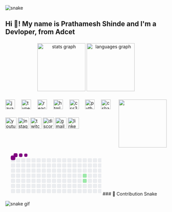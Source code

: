![snake](https://github.com/user-attachments/assets/c06aedad-f151-443d-b2a6-51c7aa77140c)<h2 align="left">Hi 👋! My name is Prathamesh Shinde and I'm a Devloper, from Adcet</h2>

###

<div align="center">
  <img src="https://github-readme-stats.vercel.app/api?username=Pathuz21&hide_title=false&hide_rank=false&show_icons=true&include_all_commits=true&count_private=true&disable_animations=false&theme=dracula&locale=en&hide_border=false" height="150" alt="stats graph"  />
  <img src="https://github-readme-stats.vercel.app/api/top-langs?username=maurodesouza&locale=en&hide_title=false&layout=compact&card_width=320&langs_count=5&theme=dracula&hide_border=false" height="150" alt="languages graph"  />
</div>

###

<img align="right" height="150" src="https://c.tenor.com/Ch4VFEjuI7IAAAAC/anime-boy.gif"  />

###

<div align="left">
  <img src="https://cdn.jsdelivr.net/gh/devicons/devicon/icons/javascript/javascript-original.svg" height="30" alt="javascript logo"  />
  <img width="12" />
  <img src="https://cdn.jsdelivr.net/gh/devicons/devicon/icons/typescript/typescript-original.svg" height="30" alt="typescript logo"  />
  <img width="12" />
  <img src="https://cdn.jsdelivr.net/gh/devicons/devicon/icons/react/react-original.svg" height="30" alt="react logo"  />
  <img width="12" />
  <img src="https://cdn.jsdelivr.net/gh/devicons/devicon/icons/html5/html5-original.svg" height="30" alt="html5 logo"  />
  <img width="12" />
  <img src="https://cdn.jsdelivr.net/gh/devicons/devicon/icons/css3/css3-original.svg" height="30" alt="css3 logo"  />
  <img width="12" />
  <img src="https://cdn.jsdelivr.net/gh/devicons/devicon/icons/python/python-original.svg" height="30" alt="python logo"  />
  <img width="12" />
  <img src="https://cdn.jsdelivr.net/gh/devicons/devicon/icons/csharp/csharp-original.svg" height="30" alt="csharp logo"  />
</div>

###

<div align="left">
  <img src="https://img.shields.io/static/v1?message=Youtube&logo=youtube&label=&color=FF0000&logoColor=white&labelColor=&style=for-the-badge" height="35" alt="youtube logo"  />
  <img src="https://img.shields.io/static/v1?message=Instagram&logo=instagram&label=&color=E4405F&logoColor=white&labelColor=&style=for-the-badge" height="35" alt="instagram logo"  />
  <img src="https://img.shields.io/static/v1?message=Twitch&logo=twitch&label=&color=9146FF&logoColor=white&labelColor=&style=for-the-badge" height="35" alt="twitch logo"  />
  <img src="https://img.shields.io/static/v1?message=Discord&logo=discord&label=&color=7289DA&logoColor=white&labelColor=&style=for-the-badge" height="35" alt="discord logo"  />
  <img src="https://img.shields.io/static/v1?message=Gmail&logo=gmail&label=&color=D14836&logoColor=white&labelColor=&style=for-the-badge" height="35" alt="gmail logo"  />
  <img src="https://img.shields.io/static/v1?message=LinkedIn&logo=linkedin&label=&color=0077B5&logoColor=white&labelColor=&style=for-the-badge" height="35" alt="linkedin logo"  />
</div>

###

<br clear="both">

<svg>  
   <!-- Paste the entire content of your snake.svg here -->
  ![Upl<svg viewBox="-16 -32 880 192" width="880" height="192" xmlns="http://www.w3.org/2000/svg"><desc>Generated with https://github.com/Platane/snk</desc><style>:root{--cb:#1b1f230a;--cs:purple;--ce:#ebedf0;--c0:#ebedf0;--c1:#9be9a8;--c2:#40c463;--c3:#30a14e;--c4:#216e39}.c{shape-rendering:geometricPrecision;fill:var(--ce);stroke-width:1px;stroke:var(--cb);animation:none 21100ms linear infinite;width:12px;height:12px}@keyframes c0{8.52%{fill:var(--c1)}8.54%,100%{fill:var(--ce)}}.c.c0{fill:var(--c1);animation-name:c0}@keyframes c1{8.99%{fill:var(--c1)}9.01%,100%{fill:var(--ce)}}.c.c1{fill:var(--c1);animation-name:c1}@keyframes c2{37.43%{fill:var(--c1)}37.45%,100%{fill:var(--ce)}}.c.c2{fill:var(--c1);animation-name:c2}@keyframes c3{66.34%{fill:var(--c2)}66.36%,100%{fill:var(--ce)}}.c.c3{fill:var(--c2);animation-name:c3}@keyframes c4{15.63%{fill:var(--c1)}15.65%,100%{fill:var(--ce)}}.c.c4{fill:var(--c1);animation-name:c4}@keyframes c5{83.88%{fill:var(--c4)}83.9%,100%{fill:var(--ce)}}.c.c5{fill:var(--c4);animation-name:c5}@keyframes c6{17.05%{fill:var(--c1)}17.07%,100%{fill:var(--ce)}}.c.c6{fill:var(--c1);animation-name:c6}@keyframes c7{81.51%{fill:var(--c4)}81.53%,100%{fill:var(--ce)}}.c.c7{fill:var(--c4);animation-name:c7}@keyframes c8{70.13%{fill:var(--c3)}70.15%,100%{fill:var(--ce)}}.c.c8{fill:var(--c3);animation-name:c8}@keyframes c9{20.37%{fill:var(--c1)}20.39%,100%{fill:var(--ce)}}.c.c9{fill:var(--c1);animation-name:c9}@keyframes ca{18.95%{fill:var(--c1)}18.97%,100%{fill:var(--ce)}}.c.ca{fill:var(--c1);animation-name:ca}@keyframes cb{18.47%{fill:var(--c1)}18.49%,100%{fill:var(--ce)}}.c.cb{fill:var(--c1);animation-name:cb}@keyframes cc{32.22%{fill:var(--c1)}32.24%,100%{fill:var(--ce)}}.c.cc{fill:var(--c1);animation-name:cc}@keyframes cd{22.74%{fill:var(--c1)}22.76%,100%{fill:var(--ce)}}.c.cd{fill:var(--c1);animation-name:cd}@keyframes ce{74.4%{fill:var(--c3)}74.42%,100%{fill:var(--ce)}}.c.ce{fill:var(--c3);animation-name:ce}@keyframes cf{27.95%{fill:var(--c1)}27.97%,100%{fill:var(--ce)}}.c.cf{fill:var(--c1);animation-name:cf}@keyframes cg{75.35%{fill:var(--c4)}75.37%,100%{fill:var(--ce)}}.c.cg{fill:var(--c4);animation-name:cg}@keyframes ch{28.9%{fill:var(--c1)}28.92%,100%{fill:var(--ce)}}.c.ch{fill:var(--c1);animation-name:ch}@keyframes ci{76.77%{fill:var(--c4)}76.79%,100%{fill:var(--ce)}}.c.ci{fill:var(--c4);animation-name:ci}@keyframes cj{25.11%{fill:var(--c1)}25.13%,100%{fill:var(--ce)}}.c.cj{fill:var(--c1);animation-name:cj}@keyframes ck{52.6%{fill:var(--c1)}52.62%,100%{fill:var(--ce)}}.c.ck{fill:var(--c1);animation-name:ck}.u{transform-origin:0 0;transform:scale(0,1);animation:none linear 21100ms infinite}@keyframes u0{8.52%{transform:scale(0.000,1)}8.54%,8.99%{transform:scale(0.071,1)}9.01%,15.63%{transform:scale(0.143,1)}15.65%,17.05%{transform:scale(0.214,1)}17.07%,18.47%{transform:scale(0.286,1)}18.49%,18.95%{transform:scale(0.357,1)}18.97%,20.37%{transform:scale(0.429,1)}20.39%,22.74%{transform:scale(0.500,1)}22.76%,25.11%{transform:scale(0.571,1)}25.13%,27.95%{transform:scale(0.643,1)}27.97%,28.9%{transform:scale(0.714,1)}28.92%,32.22%{transform:scale(0.786,1)}32.24%,37.43%{transform:scale(0.857,1)}37.45%,52.6%{transform:scale(0.929,1)}52.62%,100%{transform:scale(1.000,1)}}.u.u0{fill:var(--c1);animation-name:u0;transform-origin:0.0px 0}@keyframes u1{66.34%{transform:scale(0.000,1)}66.36%,100%{transform:scale(1.000,1)}}.u.u1{fill:var(--c2);animation-name:u1;transform-origin:565.3px 0}@keyframes u2{70.13%{transform:scale(0.000,1)}70.15%,74.4%{transform:scale(0.500,1)}74.42%,100%{transform:scale(1.000,1)}}.u.u2{fill:var(--c3);animation-name:u2;transform-origin:605.7px 0}@keyframes u3{75.35%{transform:scale(0.000,1)}75.37%,76.77%{transform:scale(0.250,1)}76.79%,81.51%{transform:scale(0.500,1)}81.53%,83.88%{transform:scale(0.750,1)}83.9%,100%{transform:scale(1.000,1)}}.u.u3{fill:var(--c4);animation-name:u3;transform-origin:686.5px 0}.s{shape-rendering:geometricPrecision;fill:var(--cs);animation:none linear 21100ms infinite}@keyframes s0{0%,99.53%{transform:translate(0px,-16px)}0.47%{transform:translate(0px,0px)}7.11%{transform:translate(224px,0px)}9%{transform:translate(224px,64px)}15.17%,83.41%{transform:translate(432px,64px)}15.64%,66.82%{transform:translate(432px,48px)}18.48%{transform:translate(528px,48px)}19.91%,34.12%{transform:translate(528px,0px)}20.38%{transform:translate(512px,0px)}20.85%{transform:translate(512px,-16px)}22.27%{transform:translate(560px,-16px)}22.75%{transform:translate(560px,0px)}25.12%{transform:translate(640px,0px)}25.59%{transform:translate(640px,16px)}26.54%{transform:translate(608px,16px)}27.96%,29.86%,78.2%{transform:translate(608px,64px)}28.44%{transform:translate(624px,64px)}28.91%{transform:translate(624px,80px)}29.38%{transform:translate(608px,80px)}32.23%{transform:translate(528px,64px)}37.44%{transform:translate(416px,0px)}37.91%{transform:translate(416px,16px)}50.24%{transform:translate(832px,16px)}52.61%{transform:translate(832px,96px)}53.08%{transform:translate(816px,96px)}54.98%{transform:translate(816px,32px)}66.35%{transform:translate(432px,32px)}68.25%{transform:translate(480px,48px)}69.19%{transform:translate(480px,80px)}69.67%{transform:translate(496px,80px)}70.14%{transform:translate(496px,96px)}72.99%{transform:translate(592px,96px)}74.41%{transform:translate(592px,48px)}75.36%{transform:translate(624px,48px)}76.78%{transform:translate(624px,96px)}77.25%{transform:translate(608px,96px)}83.89%{transform:translate(432px,80px)}92.89%{transform:translate(128px,80px)}93.36%{transform:translate(128px,64px)}94.31%{transform:translate(96px,64px)}94.79%{transform:translate(96px,48px)}95.73%{transform:translate(64px,48px)}97.63%{transform:translate(64px,-16px)}}.s.s0{transform:translate(0px,-16px);animation-name:s0}@keyframes s1{0%,99.53%{transform:translate(16px,-16px)}0.47%{transform:translate(0px,-16px)}0.95%{transform:translate(0px,0px)}7.58%{transform:translate(224px,0px)}9.48%{transform:translate(224px,64px)}15.64%,83.89%{transform:translate(432px,64px)}16.11%,67.3%{transform:translate(432px,48px)}18.96%{transform:translate(528px,48px)}20.38%,34.6%{transform:translate(528px,0px)}20.85%{transform:translate(512px,0px)}21.33%{transform:translate(512px,-16px)}22.75%{transform:translate(560px,-16px)}23.22%{transform:translate(560px,0px)}25.59%{transform:translate(640px,0px)}26.07%{transform:translate(640px,16px)}27.01%{transform:translate(608px,16px)}28.44%,30.33%,78.67%{transform:translate(608px,64px)}28.91%{transform:translate(624px,64px)}29.38%{transform:translate(624px,80px)}29.86%{transform:translate(608px,80px)}32.7%{transform:translate(528px,64px)}37.91%{transform:translate(416px,0px)}38.39%{transform:translate(416px,16px)}50.71%{transform:translate(832px,16px)}53.08%{transform:translate(832px,96px)}53.55%{transform:translate(816px,96px)}55.45%{transform:translate(816px,32px)}66.82%{transform:translate(432px,32px)}68.72%{transform:translate(480px,48px)}69.67%{transform:translate(480px,80px)}70.14%{transform:translate(496px,80px)}70.62%{transform:translate(496px,96px)}73.46%{transform:translate(592px,96px)}74.88%{transform:translate(592px,48px)}75.83%{transform:translate(624px,48px)}77.25%{transform:translate(624px,96px)}77.73%{transform:translate(608px,96px)}84.36%{transform:translate(432px,80px)}93.36%{transform:translate(128px,80px)}93.84%{transform:translate(128px,64px)}94.79%{transform:translate(96px,64px)}95.26%{transform:translate(96px,48px)}96.21%{transform:translate(64px,48px)}98.1%{transform:translate(64px,-16px)}}.s.s1{transform:translate(16px,-16px);animation-name:s1}@keyframes s2{0%,99.53%{transform:translate(32px,-16px)}0.95%{transform:translate(0px,-16px)}1.42%{transform:translate(0px,0px)}8.06%{transform:translate(224px,0px)}9.95%{transform:translate(224px,64px)}16.11%,84.36%{transform:translate(432px,64px)}16.59%,67.77%{transform:translate(432px,48px)}19.43%{transform:translate(528px,48px)}20.85%,35.07%{transform:translate(528px,0px)}21.33%{transform:translate(512px,0px)}21.8%{transform:translate(512px,-16px)}23.22%{transform:translate(560px,-16px)}23.7%{transform:translate(560px,0px)}26.07%{transform:translate(640px,0px)}26.54%{transform:translate(640px,16px)}27.49%{transform:translate(608px,16px)}28.91%,30.81%,79.15%{transform:translate(608px,64px)}29.38%{transform:translate(624px,64px)}29.86%{transform:translate(624px,80px)}30.33%{transform:translate(608px,80px)}33.18%{transform:translate(528px,64px)}38.39%{transform:translate(416px,0px)}38.86%{transform:translate(416px,16px)}51.18%{transform:translate(832px,16px)}53.55%{transform:translate(832px,96px)}54.03%{transform:translate(816px,96px)}55.92%{transform:translate(816px,32px)}67.3%{transform:translate(432px,32px)}69.19%{transform:translate(480px,48px)}70.14%{transform:translate(480px,80px)}70.62%{transform:translate(496px,80px)}71.09%{transform:translate(496px,96px)}73.93%{transform:translate(592px,96px)}75.36%{transform:translate(592px,48px)}76.3%{transform:translate(624px,48px)}77.73%{transform:translate(624px,96px)}78.2%{transform:translate(608px,96px)}84.83%{transform:translate(432px,80px)}93.84%{transform:translate(128px,80px)}94.31%{transform:translate(128px,64px)}95.26%{transform:translate(96px,64px)}95.73%{transform:translate(96px,48px)}96.68%{transform:translate(64px,48px)}98.58%{transform:translate(64px,-16px)}}.s.s2{transform:translate(32px,-16px);animation-name:s2}@keyframes s3{0%,99.53%{transform:translate(48px,-16px)}1.42%{transform:translate(0px,-16px)}1.9%{transform:translate(0px,0px)}8.53%{transform:translate(224px,0px)}10.43%{transform:translate(224px,64px)}16.59%,84.83%{transform:translate(432px,64px)}17.06%,68.25%{transform:translate(432px,48px)}19.91%{transform:translate(528px,48px)}21.33%,35.55%{transform:translate(528px,0px)}21.8%{transform:translate(512px,0px)}22.27%{transform:translate(512px,-16px)}23.7%{transform:translate(560px,-16px)}24.17%{transform:translate(560px,0px)}26.54%{transform:translate(640px,0px)}27.01%{transform:translate(640px,16px)}27.96%{transform:translate(608px,16px)}29.38%,31.28%,79.62%{transform:translate(608px,64px)}29.86%{transform:translate(624px,64px)}30.33%{transform:translate(624px,80px)}30.81%{transform:translate(608px,80px)}33.65%{transform:translate(528px,64px)}38.86%{transform:translate(416px,0px)}39.34%{transform:translate(416px,16px)}51.66%{transform:translate(832px,16px)}54.03%{transform:translate(832px,96px)}54.5%{transform:translate(816px,96px)}56.4%{transform:translate(816px,32px)}67.77%{transform:translate(432px,32px)}69.67%{transform:translate(480px,48px)}70.62%{transform:translate(480px,80px)}71.09%{transform:translate(496px,80px)}71.56%{transform:translate(496px,96px)}74.41%{transform:translate(592px,96px)}75.83%{transform:translate(592px,48px)}76.78%{transform:translate(624px,48px)}78.2%{transform:translate(624px,96px)}78.67%{transform:translate(608px,96px)}85.31%{transform:translate(432px,80px)}94.31%{transform:translate(128px,80px)}94.79%{transform:translate(128px,64px)}95.73%{transform:translate(96px,64px)}96.21%{transform:translate(96px,48px)}97.16%{transform:translate(64px,48px)}99.05%{transform:translate(64px,-16px)}}.s.s3{transform:translate(48px,-16px);animation-name:s3}</style><rect class="c" x="2" y="2" rx="2" ry="2"/><rect class="c" x="2" y="18" rx="2" ry="2"/><rect class="c" x="2" y="34" rx="2" ry="2"/><rect class="c" x="2" y="50" rx="2" ry="2"/><rect class="c" x="2" y="66" rx="2" ry="2"/><rect class="c" x="2" y="82" rx="2" ry="2"/><rect class="c" x="2" y="98" rx="2" ry="2"/><rect class="c" x="18" y="2" rx="2" ry="2"/><rect class="c" x="18" y="18" rx="2" ry="2"/><rect class="c" x="18" y="34" rx="2" ry="2"/><rect class="c" x="18" y="50" rx="2" ry="2"/><rect class="c" x="18" y="66" rx="2" ry="2"/><rect class="c" x="18" y="82" rx="2" ry="2"/><rect class="c" x="18" y="98" rx="2" ry="2"/><rect class="c" x="34" y="2" rx="2" ry="2"/><rect class="c" x="34" y="18" rx="2" ry="2"/><rect class="c" x="34" y="34" rx="2" ry="2"/><rect class="c" x="34" y="50" rx="2" ry="2"/><rect class="c" x="34" y="66" rx="2" ry="2"/><rect class="c" x="34" y="82" rx="2" ry="2"/><rect class="c" x="34" y="98" rx="2" ry="2"/><rect class="c" x="50" y="2" rx="2" ry="2"/><rect class="c" x="50" y="18" rx="2" ry="2"/><rect class="c" x="50" y="34" rx="2" ry="2"/><rect class="c" x="50" y="50" rx="2" ry="2"/><rect class="c" x="50" y="66" rx="2" ry="2"/><rect class="c" x="50" y="82" rx="2" ry="2"/><rect class="c" x="50" y="98" rx="2" ry="2"/><rect class="c" x="66" y="2" rx="2" ry="2"/><rect class="c" x="66" y="18" rx="2" ry="2"/><rect class="c" x="66" y="34" rx="2" ry="2"/><rect class="c" x="66" y="50" rx="2" ry="2"/><rect class="c" x="66" y="66" rx="2" ry="2"/><rect class="c" x="66" y="82" rx="2" ry="2"/><rect class="c" x="66" y="98" rx="2" ry="2"/><rect class="c" x="82" y="2" rx="2" ry="2"/><rect class="c" x="82" y="18" rx="2" ry="2"/><rect class="c" x="82" y="34" rx="2" ry="2"/><rect class="c" x="82" y="50" rx="2" ry="2"/><rect class="c" x="82" y="66" rx="2" ry="2"/><rect class="c" x="82" y="82" rx="2" ry="2"/><rect class="c" x="82" y="98" rx="2" ry="2"/><rect class="c" x="98" y="2" rx="2" ry="2"/><rect class="c" x="98" y="18" rx="2" ry="2"/><rect class="c" x="98" y="34" rx="2" ry="2"/><rect class="c" x="98" y="50" rx="2" ry="2"/><rect class="c" x="98" y="66" rx="2" ry="2"/><rect class="c" x="98" y="82" rx="2" ry="2"/><rect class="c" x="98" y="98" rx="2" ry="2"/><rect class="c" x="114" y="2" rx="2" ry="2"/><rect class="c" x="114" y="18" rx="2" ry="2"/><rect class="c" x="114" y="34" rx="2" ry="2"/><rect class="c" x="114" y="50" rx="2" ry="2"/><rect class="c" x="114" y="66" rx="2" ry="2"/><rect class="c" x="114" y="82" rx="2" ry="2"/><rect class="c" x="114" y="98" rx="2" ry="2"/><rect class="c" x="130" y="2" rx="2" ry="2"/><rect class="c" x="130" y="18" rx="2" ry="2"/><rect class="c" x="130" y="34" rx="2" ry="2"/><rect class="c" x="130" y="50" rx="2" ry="2"/><rect class="c" x="130" y="66" rx="2" ry="2"/><rect class="c" x="130" y="82" rx="2" ry="2"/><rect class="c" x="130" y="98" rx="2" ry="2"/><rect class="c" x="146" y="2" rx="2" ry="2"/><rect class="c" x="146" y="18" rx="2" ry="2"/><rect class="c" x="146" y="34" rx="2" ry="2"/><rect class="c" x="146" y="50" rx="2" ry="2"/><rect class="c" x="146" y="66" rx="2" ry="2"/><rect class="c" x="146" y="82" rx="2" ry="2"/><rect class="c" x="146" y="98" rx="2" ry="2"/><rect class="c" x="162" y="2" rx="2" ry="2"/><rect class="c" x="162" y="18" rx="2" ry="2"/><rect class="c" x="162" y="34" rx="2" ry="2"/><rect class="c" x="162" y="50" rx="2" ry="2"/><rect class="c" x="162" y="66" rx="2" ry="2"/><rect class="c" x="162" y="82" rx="2" ry="2"/><rect class="c" x="162" y="98" rx="2" ry="2"/><rect class="c" x="178" y="2" rx="2" ry="2"/><rect class="c" x="178" y="18" rx="2" ry="2"/><rect class="c" x="178" y="34" rx="2" ry="2"/><rect class="c" x="178" y="50" rx="2" ry="2"/><rect class="c" x="178" y="66" rx="2" ry="2"/><rect class="c" x="178" y="82" rx="2" ry="2"/><rect class="c" x="178" y="98" rx="2" ry="2"/><rect class="c" x="194" y="2" rx="2" ry="2"/><rect class="c" x="194" y="18" rx="2" ry="2"/><rect class="c" x="194" y="34" rx="2" ry="2"/><rect class="c" x="194" y="50" rx="2" ry="2"/><rect class="c" x="194" y="66" rx="2" ry="2"/><rect class="c" x="194" y="82" rx="2" ry="2"/><rect class="c" x="194" y="98" rx="2" ry="2"/><rect class="c" x="210" y="2" rx="2" ry="2"/><rect class="c" x="210" y="18" rx="2" ry="2"/><rect class="c" x="210" y="34" rx="2" ry="2"/><rect class="c" x="210" y="50" rx="2" ry="2"/><rect class="c" x="210" y="66" rx="2" ry="2"/><rect class="c" x="210" y="82" rx="2" ry="2"/><rect class="c" x="210" y="98" rx="2" ry="2"/><rect class="c" x="226" y="2" rx="2" ry="2"/><rect class="c" x="226" y="18" rx="2" ry="2"/><rect class="c" x="226" y="34" rx="2" ry="2"/><rect class="c c0" x="226" y="50" rx="2" ry="2"/><rect class="c c1" x="226" y="66" rx="2" ry="2"/><rect class="c" x="226" y="82" rx="2" ry="2"/><rect class="c" x="226" y="98" rx="2" ry="2"/><rect class="c" x="242" y="2" rx="2" ry="2"/><rect class="c" x="242" y="18" rx="2" ry="2"/><rect class="c" x="242" y="34" rx="2" ry="2"/><rect class="c" x="242" y="50" rx="2" ry="2"/><rect class="c" x="242" y="66" rx="2" ry="2"/><rect class="c" x="242" y="82" rx="2" ry="2"/><rect class="c" x="242" y="98" rx="2" ry="2"/><rect class="c" x="258" y="2" rx="2" ry="2"/><rect class="c" x="258" y="18" rx="2" ry="2"/><rect class="c" x="258" y="34" rx="2" ry="2"/><rect class="c" x="258" y="50" rx="2" ry="2"/><rect class="c" x="258" y="66" rx="2" ry="2"/><rect class="c" x="258" y="82" rx="2" ry="2"/><rect class="c" x="258" y="98" rx="2" ry="2"/><rect class="c" x="274" y="2" rx="2" ry="2"/><rect class="c" x="274" y="18" rx="2" ry="2"/><rect class="c" x="274" y="34" rx="2" ry="2"/><rect class="c" x="274" y="50" rx="2" ry="2"/><rect class="c" x="274" y="66" rx="2" ry="2"/><rect class="c" x="274" y="82" rx="2" ry="2"/><rect class="c" x="274" y="98" rx="2" ry="2"/><rect class="c" x="290" y="2" rx="2" ry="2"/><rect class="c" x="290" y="18" rx="2" ry="2"/><rect class="c" x="290" y="34" rx="2" ry="2"/><rect class="c" x="290" y="50" rx="2" ry="2"/><rect class="c" x="290" y="66" rx="2" ry="2"/><rect class="c" x="290" y="82" rx="2" ry="2"/><rect class="c" x="290" y="98" rx="2" ry="2"/><rect class="c" x="306" y="2" rx="2" ry="2"/><rect class="c" x="306" y="18" rx="2" ry="2"/><rect class="c" x="306" y="34" rx="2" ry="2"/><rect class="c" x="306" y="50" rx="2" ry="2"/><rect class="c" x="306" y="66" rx="2" ry="2"/><rect class="c" x="306" y="82" rx="2" ry="2"/><rect class="c" x="306" y="98" rx="2" ry="2"/><rect class="c" x="322" y="2" rx="2" ry="2"/><rect class="c" x="322" y="18" rx="2" ry="2"/><rect class="c" x="322" y="34" rx="2" ry="2"/><rect class="c" x="322" y="50" rx="2" ry="2"/><rect class="c" x="322" y="66" rx="2" ry="2"/><rect class="c" x="322" y="82" rx="2" ry="2"/><rect class="c" x="322" y="98" rx="2" ry="2"/><rect class="c" x="338" y="2" rx="2" ry="2"/><rect class="c" x="338" y="18" rx="2" ry="2"/><rect class="c" x="338" y="34" rx="2" ry="2"/><rect class="c" x="338" y="50" rx="2" ry="2"/><rect class="c" x="338" y="66" rx="2" ry="2"/><rect class="c" x="338" y="82" rx="2" ry="2"/><rect class="c" x="338" y="98" rx="2" ry="2"/><rect class="c" x="354" y="2" rx="2" ry="2"/><rect class="c" x="354" y="18" rx="2" ry="2"/><rect class="c" x="354" y="34" rx="2" ry="2"/><rect class="c" x="354" y="50" rx="2" ry="2"/><rect class="c" x="354" y="66" rx="2" ry="2"/><rect class="c" x="354" y="82" rx="2" ry="2"/><rect class="c" x="354" y="98" rx="2" ry="2"/><rect class="c" x="370" y="2" rx="2" ry="2"/><rect class="c" x="370" y="18" rx="2" ry="2"/><rect class="c" x="370" y="34" rx="2" ry="2"/><rect class="c" x="370" y="50" rx="2" ry="2"/><rect class="c" x="370" y="66" rx="2" ry="2"/><rect class="c" x="370" y="82" rx="2" ry="2"/><rect class="c" x="370" y="98" rx="2" ry="2"/><rect class="c" x="386" y="2" rx="2" ry="2"/><rect class="c" x="386" y="18" rx="2" ry="2"/><rect class="c" x="386" y="34" rx="2" ry="2"/><rect class="c" x="386" y="50" rx="2" ry="2"/><rect class="c" x="386" y="66" rx="2" ry="2"/><rect class="c" x="386" y="82" rx="2" ry="2"/><rect class="c" x="386" y="98" rx="2" ry="2"/><rect class="c" x="402" y="2" rx="2" ry="2"/><rect class="c" x="402" y="18" rx="2" ry="2"/><rect class="c" x="402" y="34" rx="2" ry="2"/><rect class="c" x="402" y="50" rx="2" ry="2"/><rect class="c" x="402" y="66" rx="2" ry="2"/><rect class="c" x="402" y="82" rx="2" ry="2"/><rect class="c" x="402" y="98" rx="2" ry="2"/><rect class="c c2" x="418" y="2" rx="2" ry="2"/><rect class="c" x="418" y="18" rx="2" ry="2"/><rect class="c" x="418" y="34" rx="2" ry="2"/><rect class="c" x="418" y="50" rx="2" ry="2"/><rect class="c" x="418" y="66" rx="2" ry="2"/><rect class="c" x="418" y="82" rx="2" ry="2"/><rect class="c" x="418" y="98" rx="2" ry="2"/><rect class="c" x="434" y="2" rx="2" ry="2"/><rect class="c" x="434" y="18" rx="2" ry="2"/><rect class="c c3" x="434" y="34" rx="2" ry="2"/><rect class="c c4" x="434" y="50" rx="2" ry="2"/><rect class="c" x="434" y="66" rx="2" ry="2"/><rect class="c c5" x="434" y="82" rx="2" ry="2"/><rect class="c" x="434" y="98" rx="2" ry="2"/><rect class="c" x="450" y="2" rx="2" ry="2"/><rect class="c" x="450" y="18" rx="2" ry="2"/><rect class="c" x="450" y="34" rx="2" ry="2"/><rect class="c" x="450" y="50" rx="2" ry="2"/><rect class="c" x="450" y="66" rx="2" ry="2"/><rect class="c" x="450" y="82" rx="2" ry="2"/><rect class="c" x="450" y="98" rx="2" ry="2"/><rect class="c" x="466" y="2" rx="2" ry="2"/><rect class="c" x="466" y="18" rx="2" ry="2"/><rect class="c" x="466" y="34" rx="2" ry="2"/><rect class="c" x="466" y="50" rx="2" ry="2"/><rect class="c" x="466" y="66" rx="2" ry="2"/><rect class="c" x="466" y="82" rx="2" ry="2"/><rect class="c" x="466" y="98" rx="2" ry="2"/><rect class="c" x="482" y="2" rx="2" ry="2"/><rect class="c" x="482" y="18" rx="2" ry="2"/><rect class="c" x="482" y="34" rx="2" ry="2"/><rect class="c c6" x="482" y="50" rx="2" ry="2"/><rect class="c" x="482" y="66" rx="2" ry="2"/><rect class="c" x="482" y="82" rx="2" ry="2"/><rect class="c" x="482" y="98" rx="2" ry="2"/><rect class="c" x="498" y="2" rx="2" ry="2"/><rect class="c" x="498" y="18" rx="2" ry="2"/><rect class="c" x="498" y="34" rx="2" ry="2"/><rect class="c" x="498" y="50" rx="2" ry="2"/><rect class="c c7" x="498" y="66" rx="2" ry="2"/><rect class="c" x="498" y="82" rx="2" ry="2"/><rect class="c c8" x="498" y="98" rx="2" ry="2"/><rect class="c c9" x="514" y="2" rx="2" ry="2"/><rect class="c" x="514" y="18" rx="2" ry="2"/><rect class="c" x="514" y="34" rx="2" ry="2"/><rect class="c" x="514" y="50" rx="2" ry="2"/><rect class="c" x="514" y="66" rx="2" ry="2"/><rect class="c" x="514" y="82" rx="2" ry="2"/><rect class="c" x="514" y="98" rx="2" ry="2"/><rect class="c" x="530" y="2" rx="2" ry="2"/><rect class="c" x="530" y="18" rx="2" ry="2"/><rect class="c ca" x="530" y="34" rx="2" ry="2"/><rect class="c cb" x="530" y="50" rx="2" ry="2"/><rect class="c cc" x="530" y="66" rx="2" ry="2"/><rect class="c" x="530" y="82" rx="2" ry="2"/><rect class="c" x="530" y="98" rx="2" ry="2"/><rect class="c" x="546" y="2" rx="2" ry="2"/><rect class="c" x="546" y="18" rx="2" ry="2"/><rect class="c" x="546" y="34" rx="2" ry="2"/><rect class="c" x="546" y="50" rx="2" ry="2"/><rect class="c" x="546" y="66" rx="2" ry="2"/><rect class="c" x="546" y="82" rx="2" ry="2"/><rect class="c" x="546" y="98" rx="2" ry="2"/><rect class="c cd" x="562" y="2" rx="2" ry="2"/><rect class="c" x="562" y="18" rx="2" ry="2"/><rect class="c" x="562" y="34" rx="2" ry="2"/><rect class="c" x="562" y="50" rx="2" ry="2"/><rect class="c" x="562" y="66" rx="2" ry="2"/><rect class="c" x="562" y="82" rx="2" ry="2"/><rect class="c" x="562" y="98" rx="2" ry="2"/><rect class="c" x="578" y="2" rx="2" ry="2"/><rect class="c" x="578" y="18" rx="2" ry="2"/><rect class="c" x="578" y="34" rx="2" ry="2"/><rect class="c" x="578" y="50" rx="2" ry="2"/><rect class="c" x="578" y="66" rx="2" ry="2"/><rect class="c" x="578" y="82" rx="2" ry="2"/><rect class="c" x="578" y="98" rx="2" ry="2"/><rect class="c" x="594" y="2" rx="2" ry="2"/><rect class="c" x="594" y="18" rx="2" ry="2"/><rect class="c" x="594" y="34" rx="2" ry="2"/><rect class="c ce" x="594" y="50" rx="2" ry="2"/><rect class="c" x="594" y="66" rx="2" ry="2"/><rect class="c" x="594" y="82" rx="2" ry="2"/><rect class="c" x="594" y="98" rx="2" ry="2"/><rect class="c" x="610" y="2" rx="2" ry="2"/><rect class="c" x="610" y="18" rx="2" ry="2"/><rect class="c" x="610" y="34" rx="2" ry="2"/><rect class="c" x="610" y="50" rx="2" ry="2"/><rect class="c cf" x="610" y="66" rx="2" ry="2"/><rect class="c" x="610" y="82" rx="2" ry="2"/><rect class="c" x="610" y="98" rx="2" ry="2"/><rect class="c" x="626" y="2" rx="2" ry="2"/><rect class="c" x="626" y="18" rx="2" ry="2"/><rect class="c" x="626" y="34" rx="2" ry="2"/><rect class="c cg" x="626" y="50" rx="2" ry="2"/><rect class="c" x="626" y="66" rx="2" ry="2"/><rect class="c ch" x="626" y="82" rx="2" ry="2"/><rect class="c ci" x="626" y="98" rx="2" ry="2"/><rect class="c cj" x="642" y="2" rx="2" ry="2"/><rect class="c" x="642" y="18" rx="2" ry="2"/><rect class="c" x="642" y="34" rx="2" ry="2"/><rect class="c" x="642" y="50" rx="2" ry="2"/><rect class="c" x="642" y="66" rx="2" ry="2"/><rect class="c" x="642" y="82" rx="2" ry="2"/><rect class="c" x="642" y="98" rx="2" ry="2"/><rect class="c" x="658" y="2" rx="2" ry="2"/><rect class="c" x="658" y="18" rx="2" ry="2"/><rect class="c" x="658" y="34" rx="2" ry="2"/><rect class="c" x="658" y="50" rx="2" ry="2"/><rect class="c" x="658" y="66" rx="2" ry="2"/><rect class="c" x="658" y="82" rx="2" ry="2"/><rect class="c" x="658" y="98" rx="2" ry="2"/><rect class="c" x="674" y="2" rx="2" ry="2"/><rect class="c" x="674" y="18" rx="2" ry="2"/><rect class="c" x="674" y="34" rx="2" ry="2"/><rect class="c" x="674" y="50" rx="2" ry="2"/><rect class="c" x="674" y="66" rx="2" ry="2"/><rect class="c" x="674" y="82" rx="2" ry="2"/><rect class="c" x="674" y="98" rx="2" ry="2"/><rect class="c" x="690" y="2" rx="2" ry="2"/><rect class="c" x="690" y="18" rx="2" ry="2"/><rect class="c" x="690" y="34" rx="2" ry="2"/><rect class="c" x="690" y="50" rx="2" ry="2"/><rect class="c" x="690" y="66" rx="2" ry="2"/><rect class="c" x="690" y="82" rx="2" ry="2"/><rect class="c" x="690" y="98" rx="2" ry="2"/><rect class="c" x="706" y="2" rx="2" ry="2"/><rect class="c" x="706" y="18" rx="2" ry="2"/><rect class="c" x="706" y="34" rx="2" ry="2"/><rect class="c" x="706" y="50" rx="2" ry="2"/><rect class="c" x="706" y="66" rx="2" ry="2"/><rect class="c" x="706" y="82" rx="2" ry="2"/><rect class="c" x="706" y="98" rx="2" ry="2"/><rect class="c" x="722" y="2" rx="2" ry="2"/><rect class="c" x="722" y="18" rx="2" ry="2"/><rect class="c" x="722" y="34" rx="2" ry="2"/><rect class="c" x="722" y="50" rx="2" ry="2"/><rect class="c" x="722" y="66" rx="2" ry="2"/><rect class="c" x="722" y="82" rx="2" ry="2"/><rect class="c" x="722" y="98" rx="2" ry="2"/><rect class="c" x="738" y="2" rx="2" ry="2"/><rect class="c" x="738" y="18" rx="2" ry="2"/><rect class="c" x="738" y="34" rx="2" ry="2"/><rect class="c" x="738" y="50" rx="2" ry="2"/><rect class="c" x="738" y="66" rx="2" ry="2"/><rect class="c" x="738" y="82" rx="2" ry="2"/><rect class="c" x="738" y="98" rx="2" ry="2"/><rect class="c" x="754" y="2" rx="2" ry="2"/><rect class="c" x="754" y="18" rx="2" ry="2"/><rect class="c" x="754" y="34" rx="2" ry="2"/><rect class="c" x="754" y="50" rx="2" ry="2"/><rect class="c" x="754" y="66" rx="2" ry="2"/><rect class="c" x="754" y="82" rx="2" ry="2"/><rect class="c" x="754" y="98" rx="2" ry="2"/><rect class="c" x="770" y="2" rx="2" ry="2"/><rect class="c" x="770" y="18" rx="2" ry="2"/><rect class="c" x="770" y="34" rx="2" ry="2"/><rect class="c" x="770" y="50" rx="2" ry="2"/><rect class="c" x="770" y="66" rx="2" ry="2"/><rect class="c" x="770" y="82" rx="2" ry="2"/><rect class="c" x="770" y="98" rx="2" ry="2"/><rect class="c" x="786" y="2" rx="2" ry="2"/><rect class="c" x="786" y="18" rx="2" ry="2"/><rect class="c" x="786" y="34" rx="2" ry="2"/><rect class="c" x="786" y="50" rx="2" ry="2"/><rect class="c" x="786" y="66" rx="2" ry="2"/><rect class="c" x="786" y="82" rx="2" ry="2"/><rect class="c" x="786" y="98" rx="2" ry="2"/><rect class="c" x="802" y="2" rx="2" ry="2"/><rect class="c" x="802" y="18" rx="2" ry="2"/><rect class="c" x="802" y="34" rx="2" ry="2"/><rect class="c" x="802" y="50" rx="2" ry="2"/><rect class="c" x="802" y="66" rx="2" ry="2"/><rect class="c" x="802" y="82" rx="2" ry="2"/><rect class="c" x="802" y="98" rx="2" ry="2"/><rect class="c" x="818" y="2" rx="2" ry="2"/><rect class="c" x="818" y="18" rx="2" ry="2"/><rect class="c" x="818" y="34" rx="2" ry="2"/><rect class="c" x="818" y="50" rx="2" ry="2"/><rect class="c" x="818" y="66" rx="2" ry="2"/><rect class="c" x="818" y="82" rx="2" ry="2"/><rect class="c" x="818" y="98" rx="2" ry="2"/><rect class="c" x="834" y="2" rx="2" ry="2"/><rect class="c" x="834" y="18" rx="2" ry="2"/><rect class="c" x="834" y="34" rx="2" ry="2"/><rect class="c" x="834" y="50" rx="2" ry="2"/><rect class="c" x="834" y="66" rx="2" ry="2"/><rect class="c" x="834" y="82" rx="2" ry="2"/><rect class="c ck" x="834" y="98" rx="2" ry="2"/><rect class="u u0" height="12" width="565.9" x="0.0" y="144"/><rect class="u u1" height="12" width="41.0" x="565.3" y="144"/><rect class="u u2" height="12" width="81.4" x="605.7" y="144"/><rect class="u u3" height="12" width="162.1" x="686.5" y="144"/><rect class="s s0" x="0.8" y="0.8" width="14.4" height="14.4" rx="4.5" ry="4.5"/><rect class="s s1" x="1.8" y="1.8" width="12.3" height="12.3" rx="4.1" ry="4.1"/><rect class="s s2" x="2.6" y="2.6" width="10.8" height="10.8" rx="3.6" ry="3.6"/><rect class="s s3" x="3.0" y="3.0" width="9.9" height="9.9" rx="3.3" ry="3.3"/></svg>oading snake.svg…]()

</svg>
### 🐍 Contribution Snake

![snake gif](https://raw.githubusercontent.com/Pathuz21/Pathuz21/output/snake.svg)

###
